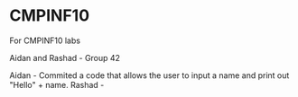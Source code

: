 # CMPINF10
For CMPINF10 labs

Aidan and Rashad - Group 42

Aidan - Commited a code that allows the user to input a name and print out "Hello" + name.
Rashad - 
